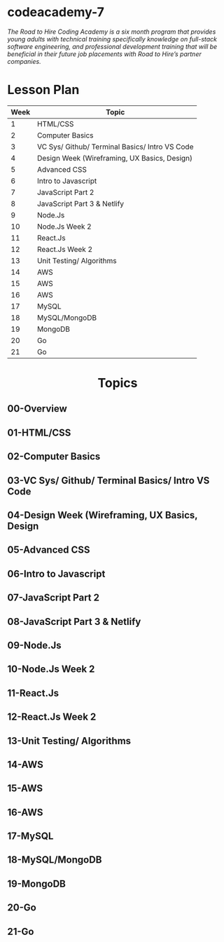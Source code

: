 # codeacademy-7

*The Road to Hire Coding Academy is a six month program that provides young adults with technical training specifically knowledge on full-stack software engineering, and professional development training that will be beneficial in their future job placements with Road to Hire’s partner companies.*

#	Lesson Plan

|Week  | Topic |
|--|--|
|1  | HTML/CSS |
|2	| Computer Basics |
|3  | VC Sys/ Github/ Terminal Basics/ Intro VS Code |
|4	| Design Week (Wireframing, UX Basics, Design) |
|5  | Advanced CSS  |
|6	| Intro to Javascript |
|7  | JavaScript Part 2 |
|8	| JavaScript Part 3 & Netlify |
|9  | Node.Js |
|10	| Node.Js Week 2|
|11 | React.Js |
|12	| React.Js Week 2 |
|13 | Unit Testing/ Algorithms |
|14	| AWS |
|15 | AWS |
|16	| AWS |
|17 | MySQL  |
|18	| MySQL/MongoDB  |
|19 | MongoDB |
|20	| Go |
|21 | Go |




# <p align="center"> Topics </p>



## 00-Overview



## 01-HTML/CSS

## 02-Computer Basics

## 03-VC Sys/ Github/ Terminal Basics/ Intro VS Code

## 04-Design Week (Wireframing, UX Basics, Design

## 05-Advanced CSS

## 06-Intro to Javascript

## 07-JavaScript Part 2

## 08-JavaScript Part 3 & Netlify

## 09-Node.Js

## 10-Node.Js Week 2

## 11-React.Js

## 12-React.Js Week 2

## 13-Unit Testing/ Algorithms

## 14-AWS

## 15-AWS

## 16-AWS

## 17-MySQL

## 18-MySQL/MongoDB

## 19-MongoDB

## 20-Go

## 21-Go



